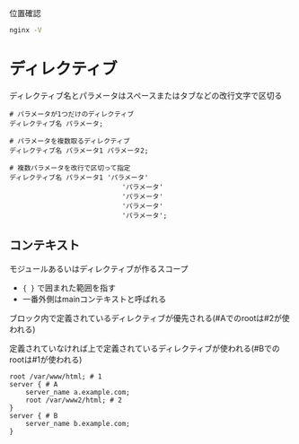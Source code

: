 位置確認

```bash
nginx -V
```

# ディレクティブ

ディレクティブ名とパラメータはスペースまたはタブなどの改行文字で区切る

```
# パラメータが1つだけのディレクティブ
ディレクティブ名 パラメータ;

# パラメータを複数取るディレクティブ
ディレクティブ名 パラメータ1 パラメータ2;

# 複数パラメータを改行で区切って指定
ディレクティブ名 パラメータ1 'パラメータ'
                            'パラメータ'
                            'パラメータ'
                            'パラメータ'
                            'パラメータ';
```

## コンテキスト

モジュールあるいはディレクティブが作るスコープ

- `{ }` で囲まれた範囲を指す
- 一番外側はmainコンテキストと呼ばれる

ブロック内で定義されているディレクティブが優先される(#Aでのrootは#2が使われる)

定義されていなければ上で定義されているディレクティブが使われる(#Bでのrootは#1が使われる)

```
root /var/www/html; # 1
server { # A
	server_name a.example.com;
	root /var/www2/html; # 2
}
server { # B
	server_name b.example.com;
}
```